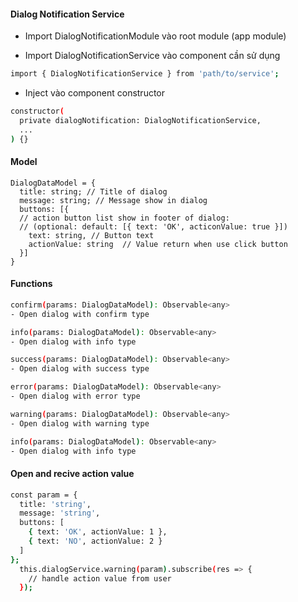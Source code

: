 #### Dialog Notification Service

- Import DialogNotificationModule vào root module (app module)

- Import DialogNotificationService vào component cần sử dụng

```sh
import { DialogNotificationService } from 'path/to/service';
```

- Inject vào component constructor

```sh
constructor(
  private dialogNotification: DialogNotificationService,
  ...
) {}
```

#### Model

    DialogDataModel = {
      title: string; // Title of dialog
      message: string; // Message show in dialog
      buttons: [{
      // action button list show in footer of dialog:
      // (optional: default: [{ text: 'OK', acticonValue: true }])
        text: string, // Button text
        actionValue: string  // Value return when use click button
      }]
    }

#### Functions

```sh
confirm(params: DialogDataModel): Observable<any>
- Open dialog with confirm type
```

```sh
info(params: DialogDataModel): Observable<any>
- Open dialog with info type
```

```sh
success(params: DialogDataModel): Observable<any>
- Open dialog with success type
```

```sh
error(params: DialogDataModel): Observable<any>
- Open dialog with error type
```

```sh
warning(params: DialogDataModel): Observable<any>
- Open dialog with warning type
```

```sh
info(params: DialogDataModel): Observable<any>
- Open dialog with info type
```

#### Open and recive action value

```sh
const param = {
  title: 'string',
  message: 'string',
  buttons: [
    { text: 'OK', actionValue: 1 },
    { text: 'NO', actionValue: 2 }
  ]
};
  this.dialogService.warning(param).subscribe(res => {
    // handle action value from user
  });
```
